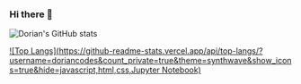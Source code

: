 ### Hi there 👋

![Dorian's GitHub stats](https://github-readme-stats.vercel.app/api?username=doriancodes&count_private=true&theme=synthwave&show_icons=true)

[![Top Langs](https://github-readme-stats.vercel.app/api/top-langs/?username=doriancodes&count_private=true&theme=synthwave&show_icons=true&hide=javascript,html,css,Jupyter Notebook)](https://github.com/doriancodes/github-readme-stats)

<!--
**doriancodes/doriancodes** is a ✨ _special_ ✨ repository because its `README.md` (this file) appears on your GitHub profile.

Here are some ideas to get you started:

- 🔭 I’m currently working on ...
- 🌱 I’m currently learning ...
- 👯 I’m looking to collaborate on ...
- 🤔 I’m looking for help with ...
- 💬 Ask me about ...
- 📫 How to reach me: ...
- 😄 Pronouns: ...
- ⚡ Fun fact: ...
-->
